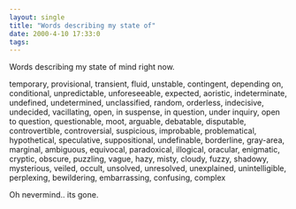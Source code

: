 ```yaml
---
layout: single
title: "Words describing my state of"
date: 2000-4-10 17:33:0
tags: 
---
```


Words describing my state of mind right now.

temporary, provisional, transient, fluid, unstable, contingent, depending on, conditional, unpredictable, unforeseeable, expected, aoristic, indeterminate, undefined, undetermined, unclassified, random, orderless, indecisive, undecided, vacillating, open, in suspense, in question, under inquiry, open to question, questionable, moot, arguable, debatable, disputable, controvertible, controversial, suspicious, improbable, problematical, hypothetical, speculative, suppositional, undefinable, borderline, gray-area, marginal, ambiguous, equivocal, paradoxical, illogical, oracular, enigmatic, cryptic, obscure, puzzling, vague, hazy, misty, cloudy, fuzzy, shadowy, mysterious, veiled, occult, unsolved, unresolved, unexplained, unintelligible, perplexing, bewildering, embarrassing, confusing, complex

Oh nevermind.. its gone.

